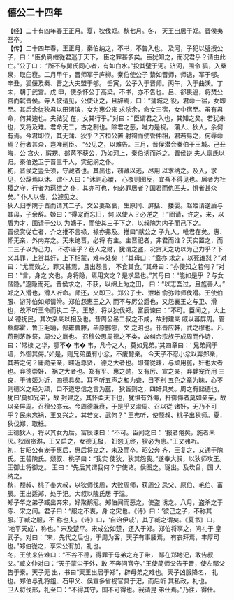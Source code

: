 ## 僖公二十四年

【经】二十有四年春王正月。夏，狄伐郑。秋七月。冬，
天王出居于郑。晋侯夷吾卒。  
【传】二十四年春，王正月，秦伯纳之，不书，不告入也。
及河，子犯以璧授公子，曰：“臣负羁绁従君巡于天下，
臣之罪甚多矣。臣犹知之，而况君乎？请由此亡。”公子曰：
“所不与舅氏同心者，有如白水。”投其璧于河。济河，围令
狐，入桑泉，取臼衰。二月甲午，晋师军于庐柳。秦伯使公子
絷如晋师，师退，军于郇。辛丑，狐偃及秦、晋之大夫盟于郇。
壬寅，公子入于晋师。丙午，入于曲沃。丁未，朝于武宫。戊
申，使杀怀公于高梁。不书，亦不告也。吕、郤畏逼，将焚公
宫而弑晋侯。寺人披请见，公使让之，且辞焉，曰：“蒲城之
役，君命一宿，女即至。其后余従狄君以田渭滨，女为惠公来
求杀余，命女三宿，女中宿至。虽有君命，何其速也。夫祛犹
在，女其行乎。”对曰：“臣谓君之入也，其知之矣。若犹未
也，又将及难。君命无二，古之制也。除君之恶，唯力是视。
蒲人、狄人，余何有焉。今君即位，其无蒲、狄乎？齐桓公置
射钩而使管仲相，君若易之，何辱命焉？行者甚众，岂唯刑臣。
“公见之，以难告。三月，晋侯潜会秦伯于王城。己丑晦，公
宫火，瑕甥、郤芮不获公，乃如河上，秦伯诱而杀之。晋侯逆
夫人嬴氏以归。秦伯送卫于晋三千人，实纪纲之仆。  
初，晋侯之竖头须，守藏者也。其出也，窃藏以逃，尽用
以求纳之。及入，求见，公辞焉以沐。谓仆人曰：“沐则心覆，
心覆则图反，宜吾不得见也。居者为社稷之守，行者为羁绁之
仆，其亦可也，何必罪居者？国君而仇匹夫，惧者甚众矣。”
仆人以告，公遽见之。  
狄人归季隗于晋而请其二子。文公妻赵衰，生原同、屏括、
搂婴。赵姬请逆盾与其母，子余辞。姬曰：“得宠而忘旧，何
以使人？必逆之 ！”固请，许之，来，以盾为才，固请于公以
为嫡子，而使其三子下之，以叔隗为内子而己下之。  
晋侯赏従亡者，介之推不言禄，禄亦弗及。推曰“献公之
子九人，唯君在矣。惠、怀无亲，外内弃之。天未绝晋，必将
有主。主晋祀者，非君而谁？天实置之，而二三子以为己力，
不亦诬乎？窃人之财，犹谓之盗，况贪天之功以为己力乎？下
义其罪，上赏其奸，上下相蒙，难与处矣 ！”其母曰：“盍亦
求之，以死谁怼？”对曰：“尤而效之，罪又甚焉，且出怨言，
不食其食。”其母曰：“亦使知之若何？”对曰：“言，身之
文也。身将隐，焉用文之？是求显也。”其母曰：“能如是乎
？与女偕隐。”遂隐而死。晋侯求之，不获，以绵上为之田，
曰：“以志吾过，且旌善人。”  
郑之入滑也，滑人听命。师还，又即卫。郑公子士、泄堵
俞弥帅师伐滑。王使伯服、游孙伯如郑请滑。郑伯怨惠王之入
而不与厉公爵也，又怨襄王之与卫、滑也，故不听王命而执二
子。王怒，将以狄伐郑。富辰谏曰：“不可。臣闻之，大上以
德抚民，其次亲亲以相及也。昔周公吊二叔之不咸，故封建亲
戚以蕃屏周。管蔡郕霍，鲁卫毛聃，郜雍曹滕，毕原酆郇，文
之昭也。邗晋应韩，武之穆也。凡蒋刑茅胙祭，周公之胤也。
召穆公思周德之不类，故纠合宗族于成周而作诗，曰：‘常棣
之华，鄂不� 韦� 韦，凡今之人，莫如兄弟。’其四章曰：‘
兄弟阋于墙，外御其侮。’如是，则兄弟虽有小忿，不废懿亲。
今天子不忍小忿以弃郑亲，其若之何？庸勋亲亲，暱近尊贤，
德之大者也。即聋従昧，与顽用嚚，奸也大者也。弃德崇奸，
祸之大者也。郑有平、惠之勋，又有厉、宣之亲，弃嬖宠而用
三良，于诸姬为近，四德具矣。耳不听五声之和为聋，目不别
五色之章为昧，心不则德义之经为顽，口不道忠信之言为嚚，
狄皆则之，四奸具矣。周之有懿德也，犹曰‘莫如兄弟’，故
封建之。其怀柔天下也，犹惧有外侮，扞御侮者莫如亲亲，故
以亲屏周。召穆公亦云。今周德既衰，于是乎又渝周、召以従
诸奸，无乃不可乎？民未忘祸，王又兴之，其若文、武何？”
王弗听，使颓叔、桃子出狄师。夏，狄伐郑，取栎。  
王德狄人，将以其女为后。富辰谏曰：“不可。臣闻之曰：
‘报者倦矣，施者未厌。’狄固贪淋，王又启之，女德无极，
妇怨无终，狄必为患。”王又弗听。  
初，甘昭公有宠于惠后，惠后将立之，未及而卒。昭公奔
齐，王复之，又通于隗氏。王替隗氏。颓叔、桃子曰：“我实
使狄，狄其怨我。”遂奉大叔，以狄师攻王。王御士将御之。
王曰：“先后其谓我何？宁使诸。侯图之。璲出。及坎臽，国
人纳之。  
秋，颓叔、桃子奉大叔，以狄师伐周，大败周师，获周公
忌父、原伯、毛伯、富辰。王出适郑，处于汜。大叔以隗氏居
于温。  
郑子华之弟子臧出奔宋，好聚鹬冠。郑伯闻而恶之，使盗
诱之。八月，盗杀之于陈、宋之间。君子曰：“服之不衷，身
之灾也。《诗》曰：‘彼己之子，不称其服。’子臧之服，不
称也夫。《诗》曰，‘自诒伊戚’，其子臧之谓矣。《夏书》曰，
‘地平天成’，称也。”
宋及楚平。宋成公如楚，还入于郑。郑伯将享之，问礼于
皇武子。对曰：“宋，先代之后也，于周为客，天子有事膰焉，
有丧拜焉，丰厚可也。”郑伯従之，享宋公有加，礼也。  
冬，王使来告难曰：“不谷不德，得罪于母弟之宠子带，
鄙在郑地汜，敢告叔父。”臧文仲对曰：“天子蒙尘于外，敢
不奔问官守。”王使简师父告于晋，使左鄢父告于秦。天子无
出，书曰“天王出居于郑”，辟母弟之难也。天子凶服降名，
礼也。郑伯与孔将鉏、石甲父、侯宣多省视官具于汜，而后听
其私政，礼也。  
卫人将伐邢，礼至曰：“不得其守，国不可得也。我请昆
弟仕焉。”乃往，得仕。  

